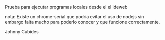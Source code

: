 Prueba para ejecutar programas locales desde el el ideweb

nota: Existe un chrome-serial que podría evitar el uso de nodejs sin 
embargo falta mucho para poderlo conocer y que funcione correctamente.

Johnny Cubides
